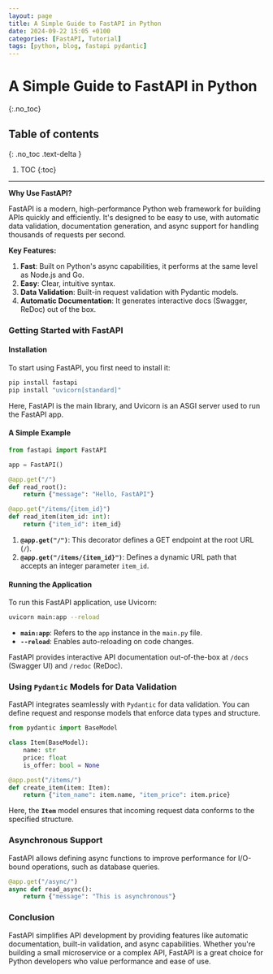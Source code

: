 ```yaml
---
layout: page  
title: A Simple Guide to FastAPI in Python  
date: 2024-09-22 15:05 +0100  
categories: [FastAPI, Tutorial]  
tags: [python, blog, fastapi pydantic]  
---
```


# A Simple Guide to FastAPI in Python
{:.no_toc}

## Table of contents
{: .no_toc .text-delta }

1. TOC
{:toc}

---

**Why Use FastAPI?**

FastAPI is a modern, high-performance Python web framework for building APIs quickly and efficiently. It's designed to be easy to use, with automatic data validation, documentation generation, and async support for handling thousands of requests per second.

**Key Features:**

1. **Fast**: Built on Python's async capabilities, it performs at the same level as Node.js and Go.
2. **Easy**: Clear, intuitive syntax.
3. **Data Validation**: Built-in request validation with Pydantic models.
4. **Automatic Documentation**: It generates interactive docs (Swagger, ReDoc) out of the box.

### Getting Started with FastAPI

#### Installation

To start using FastAPI, you first need to install it:


```bash
pip install fastapi
pip install "uvicorn[standard]"
```

Here, FastAPI is the main library, and Uvicorn is an ASGI server used to run the FastAPI app.

#### A Simple Example


```python
from fastapi import FastAPI

app = FastAPI()

@app.get("/")
def read_root():
    return {"message": "Hello, FastAPI"}

@app.get("/items/{item_id}")
def read_item(item_id: int):
    return {"item_id": item_id}
```

1. **`@app.get("/")`**: This decorator defines a GET endpoint at the root URL (`/`).
2. **`@app.get("/items/{item_id}")`**: Defines a dynamic URL path that accepts an integer parameter `item_id`.

#### Running the Application

To run this FastAPI application, use Uvicorn:


```bash
uvicorn main:app --reload
```

- **`main:app`**: Refers to the `app` instance in the `main.py` file.
- **`--reload`**: Enables auto-reloading on code changes.

FastAPI provides interactive API documentation out-of-the-box at `/docs` (Swagger UI) and `/redoc` (ReDoc).

### Using `Pydantic` Models for Data Validation

FastAPI integrates seamlessly with `Pydantic` for data validation. You can define request and response models that enforce data types and structure.

```python
from pydantic import BaseModel

class Item(BaseModel):
    name: str
    price: float
    is_offer: bool = None

@app.post("/items/")
def create_item(item: Item):
    return {"item_name": item.name, "item_price": item.price}
```

Here, the **`Item`** model ensures that incoming request data conforms to the specified structure.

### Asynchronous Support

FastAPI allows defining async functions to improve performance for I/O-bound operations, such as database queries.

```python
@app.get("/async/")
async def read_async():
    return {"message": "This is asynchronous"}
```

### Conclusion

FastAPI simplifies API development by providing features like automatic documentation, built-in validation, and async capabilities. Whether you're building a small microservice or a complex API, FastAPI is a great choice for Python developers who value performance and ease of use.